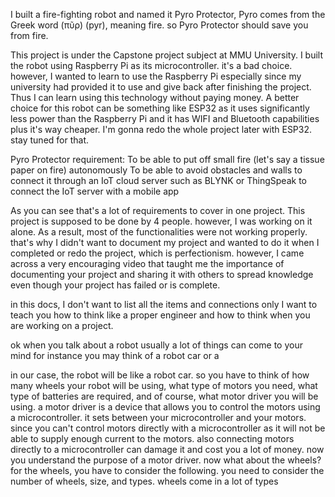 I built a fire-fighting robot and named it Pyro Protector, Pyro comes from the Greek word (πῦρ) (pyr), meaning fire. so Pyro Protector should save you from fire.

This project is under the Capstone project subject at MMU University.
I built the robot using Raspberry Pi as its microcontroller. it's a bad choice. however, I wanted to learn to use the Raspberry Pi especially since my university had provided it to use and give back after finishing the project. Thus I can learn using this technology without paying money. A better choice for this robot can be something like ESP32 as it uses significantly less power than the Raspberry Pi and it has WIFI and Bluetooth capabilities plus it's way cheaper. I'm gonna redo the whole project later with ESP32. stay tuned for that.

Pyro Protector requirement:
To be able to put off small fire (let's say a tissue paper on fire) autonomously 
To be able to avoid obstacles and walls
to connect it through an IoT cloud server such as BLYNK or ThingSpeak
to connect the IoT server with a mobile app


As you can see that's a lot of requirements to cover in one project. This project is supposed to be done by 4 people. however, I was working on it alone. As a result, most of the functionalities were not working properly. that's why I didn't want to document my project and wanted to do it when I completed or redo the project, which is perfectionism. however, I came across a very encouraging video that taught me the importance of documenting your project and sharing it with others to spread knowledge even though your project has failed or is complete.

in this docs, I don't want to list all the items and connections only I want to teach you how to think like a proper engineer and how to think when you are working on a project.

ok when you talk about a robot usually a lot of things can come to your mind for instance you may think of a robot car or a 

in our case, the robot will be like a robot car. so you have to think of how many wheels your robot will be using, what type of motors you need, what type of batteries are required, and of course, what motor driver you will be using. a motor driver is a device that allows you to control the motors using a microcontroller. it sets between your microcontroller and your motors. since you can't control motors directly with a microcontroller as it will not be able to supply enough current to the motors. also connecting motors directly to a microcontroller can damage it and cost you a lot of money. now you understand the purpose of a motor driver. now what about the wheels? for the wheels, you have to consider the following. you need to consider the number of wheels, size, and types. wheels come in a lot of types 



